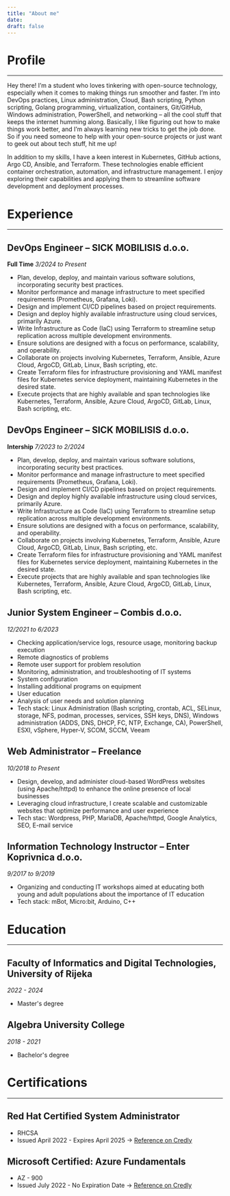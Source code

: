```yaml
---
title: "About me"
date: 
draft: false
---
```


# Profile
---
Hey there! I’m a student who loves tinkering with open-source technology, especially when it comes to making things run smoother and faster. I’m into DevOps practices, Linux administration, Cloud, Bash scripting, Python scripting, Golang programming, virtualization, containers, Git/GitHub, Windows administration, PowerShell, and networking – all the cool stuff that keeps the internet humming along. Basically, I like figuring out how to make things work better, and I’m always learning new tricks to get the job done. So if you need someone to help with your open-source projects or just want to geek out about tech stuff, hit me up!

In addition to my skills, I have a keen interest in Kubernetes, GitHub actions, Argo CD, Ansible, and Terraform. These technologies enable efficient container orchestration, automation, and infrastructure management. I enjoy exploring their capabilities and applying them to streamline software development and deployment processes.

# Experience
---

## DevOps Engineer – SICK MOBILISIS d.o.o.
**Full Time**
*3/2024 to Present*
- Plan, develop, deploy, and maintain various software solutions, incorporating security best practices.
- Monitor performance and manage infrastructure to meet specified requirements (Prometheus, Grafana, Loki).
- Design and implement CI/CD pipelines based on project requirements.
- Design and deploy highly available infrastructure using cloud services, primarily Azure.
- Write Infrastructure as Code (IaC) using Terraform to streamline setup replication across multiple development environments.
- Ensure solutions are designed with a focus on performance, scalability, and operability.
- Collaborate on projects involving Kubernetes, Terraform, Ansible, Azure Cloud, ArgoCD, GitLab, Linux, Bash scripting, etc.
- Create Terraform files for infrastructure provisioning and YAML manifest files for Kubernetes service deployment, maintaining Kubernetes in the desired state.
- Execute projects that are highly available and span technologies like Kubernetes, Terraform, Ansible, Azure Cloud, ArgoCD, GitLab, Linux, Bash scripting, etc.

## DevOps Engineer – SICK MOBILISIS d.o.o.
**Intership**
*7/2023 to 2/2024*
- Plan, develop, deploy, and maintain various software solutions, incorporating security best practices.
- Monitor performance and manage infrastructure to meet specified requirements (Prometheus, Grafana, Loki).
- Design and implement CI/CD pipelines based on project requirements.
- Design and deploy highly available infrastructure using cloud services, primarily Azure.
- Write Infrastructure as Code (IaC) using Terraform to streamline setup replication across multiple development environments.
- Ensure solutions are designed with a focus on performance, scalability, and operability.
- Collaborate on projects involving Kubernetes, Terraform, Ansible, Azure Cloud, ArgoCD, GitLab, Linux, Bash scripting, etc.
- Create Terraform files for infrastructure provisioning and YAML manifest files for Kubernetes service deployment, maintaining Kubernetes in the desired state.
- Execute projects that are highly available and span technologies like Kubernetes, Terraform, Ansible, Azure Cloud, ArgoCD, GitLab, Linux, Bash scripting, etc.

## Junior System Engineer – Combis d.o.o.
*12/2021 to 6/2023*
- Checking application/service logs, resource usage, monitoring backup execution
- Remote diagnostics of problems
- Remote user support for problem resolution
- Monitoring, administration, and troubleshooting of IT systems
- System configuration
- Installing additional programs on equipment
- User education
- Analysis of user needs and solution planning
- Tech stack: Linux Administration (Bash scripting, crontab, ACL, SELinux, storage, NFS, podman, processes, services, SSH keys, DNS), Windows administration (ADDS, DNS, DHCP, FC, NTP, Exchange, CA), PowerShell, ESXI, vSphere, Hyper-V, SCOM, SCCM, Veeam


## Web Administrator – Freelance
*10/2018 to Present*
- Design, develop, and administer cloud-based WordPress websites (using Apache/httpd) to enhance the online presence of local businesses
- Leveraging cloud infrastructure, I create scalable and customizable websites that optimize performance and user experience
- Tech stac: Wordpress, PHP, MariaDB, Apache/httpd, Google Analytics, SEO, E-mail service


## Information Technology Instructor – Enter Koprivnica d.o.o.
*9/2017 to 9/2019*
- Organizing and conducting IT workshops aimed at educating both young and adult populations about the importance of IT education
- Tech stack: mBot, Micro:bit, Arduino, C++

# Education
---

## Faculty of Informatics and Digital Technologies, University of Rijeka
*2022 - 2024*
- Master's degree

## Algebra University College
*2018 - 2021*
- Bachelor's degree

# Certifications
---

## Red Hat Certified System Administrator
- RHCSA
- Issued April 2022 - Expires April 2025 -> [Reference on Credly](https://www.credly.com/badges/00733b40-0d36-48cc-94b0-363368f49a2d/public_url)  

## Microsoft Certified: Azure Fundamentals
- AZ - 900
- Issued July 2022 - No Expiration Date -> [Reference on Credly](https://www.credly.com/badges/8982b5e9-72f2-4312-ad69-6b31375a60d6/public_url)  
